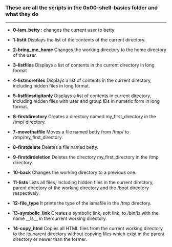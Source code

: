 ### These are all the scripts in the 0x00-shell-basics folder and what they do
---


* __0-iam\_betty :__   changes the current user to betty

* __1-listit__   Displays the list of the contents of the current directory.

* __2-bring\_me\_home__   Changes the working directory to the home directory of the user.

* __3-listfiles__   Displays a list of contents in the current directory in long format

* __4-listmorefiles__   Displays a list of contents in the current directory, including hidden files in long format.

* __5-listfilesdigitonly__   Displays a list of contents in current directory, including hidden files with user and group IDs in numeric form in long format.

* __6-firstdirectory__   Creates a directory named my\_first\_directory in the \/tmp\/ directory.

* __7-movethatfile__   Moves a file named betty from \/tmp\/ to \/tmp\/my\_first\_directory.

* __8-firstdelete__   Deletes a file named betty.

* __9-firstdirdeletion__    Deletes the directory my\_first\_directory in the \/tmp directory.

* __10-back__   Changes the working directory to a previous one.

* __11-lists__   Lists all files, including hidden files in the current directory, parent directory of the working directory and the \/boot directory respectively.

* __12-file\_type__   It prints the type of the iamafile in the \/tmp directory.

* __13-symbolic\_link__   Creates a symbolic link, soft link, to \/bin\/ls with the name \_\_ls\_\_ in the current working directory.
 
* __14-copy\_html__   Copies all HTML files from the current working directory to the its parent directory without copying files which exist in the parent directory or newer than the former.
